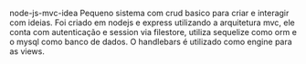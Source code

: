 node-js-mvc-idea
Pequeno sistema com crud basico para criar e interagir com ideias. Foi criado em nodejs e express utilizando a arquitetura mvc, ele conta com autenticação e session via filestore, utiliza sequelize como orm e o mysql como banco de dados. O handlebars é utilizado como engine para as views.